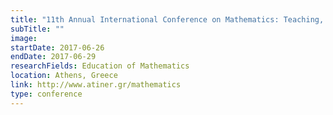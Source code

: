 ```yaml
---
title: "11th Annual International Conference on Mathematics: Teaching, Theory & Applications"
subTitle: ""
image:
startDate: 2017-06-26
endDate: 2017-06-29
researchFields: Education of Mathematics
location: Athens, Greece
link: http://www.atiner.gr/mathematics
type: conference
---
```

